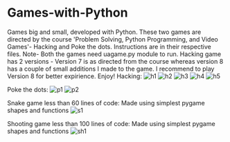 # Games-with-Python
Games big and small, developed with Python.
These two games are directed by the course 'Problem Solving, Python Programming, and Video Games'- Hacking and Poke the dots. Instructions are in their respective files.
Note- Both the games need uagame.py module to run.
Hacking game has 2 versions - 
Version 7 is as directed from the course whereas version 8 has a couple of small additions I made to the game. I recommend to play Version 8 for better expirience. Enjoy!
Hacking:
![h1](https://github.com/rehmahahmed/Games-with-Python/assets/95929046/bbe71077-ee74-42a7-8c16-322b35ed705d)
![h2](https://github.com/rehmahahmed/Games-with-Python/assets/95929046/df945ecf-eba9-41b3-97aa-982ba698d896)
![h3](https://github.com/rehmahahmed/Games-with-Python/assets/95929046/6f5a2552-9c86-490c-b91a-881ec2892306)
![h4](https://github.com/rehmahahmed/Games-with-Python/assets/95929046/5dcc5f93-a7a0-42d5-ba9d-33dd1965350e)
![h5](https://github.com/rehmahahmed/Games-with-Python/assets/95929046/c52780ca-0c9e-47ba-9cef-781a0f4651ba)

Poke the dots:
![p1](https://github.com/rehmahahmed/Games-with-Python/assets/95929046/55e36fc5-b8fe-4f93-a0b2-d3976f3811db)
![p2](https://github.com/rehmahahmed/Games-with-Python/assets/95929046/45c2676c-19fe-427b-b900-20e0847d1346)

Snake game less than 60 lines of code:
Made using simplest pygame shapes and functions
![s1](https://github.com/rehmahahmed/Games-with-Python/assets/95929046/71a2e48a-43bb-4fcc-a3a5-0c819714c4cf)

Shooting game less than 100 lines of code:
Made using simplest pygame shapes and functions
![sh1](https://github.com/rehmahahmed/Games-with-Python/assets/95929046/cf847272-ceca-4e82-bbcb-b1dab1f7f5b5)
